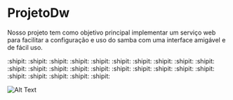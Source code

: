 # ProjetoDw
Nosso projeto tem como objetivo principal implementar um serviço web para facilitar a configuração e uso do samba com uma interface amigável e de fácil uso.

:shipit: :shipit: :shipit: :shipit: :shipit: :shipit: :shipit: :shipit: :shipit: :shipit: :shipit: :shipit: :shipit: :shipit: :shipit: :shipit: :shipit: :shipit: :shipit: :shipit: :shipit: :shipit: :shipit: :shipit: :shipit:

![Alt Text](http://www.ajsolucionesinformaticas.com/imagenes/ics/ics_3.jpg)
